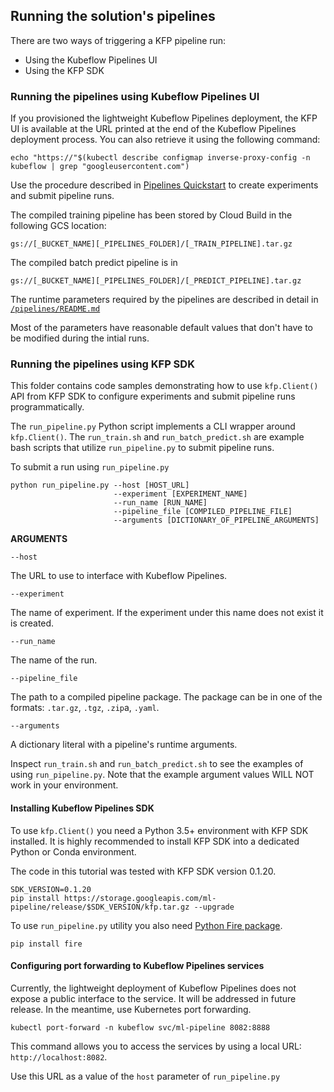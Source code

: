 ## Running the solution's pipelines

There are two ways of triggering a KFP pipeline run:
- Using the Kubeflow Pipelines UI
- Using the KFP SDK

### Running the pipelines using Kubeflow Pipelines UI

If you provisioned the lightweight Kubeflow Pipelines deployment, the KFP UI is available at the URL printed at the end of the Kubeflow Pipelines deployment process. You can also retrieve it using the following command:

`echo "https://"$(kubectl describe configmap inverse-proxy-config -n kubeflow | grep "googleusercontent.com")`

Use the procedure described in [Pipelines Quickstart](https://www.kubeflow.org/docs/pipelines/pipelines-quickstart/) to create experiments and submit pipeline runs.

The compiled training pipeline has been stored by Cloud Build in the following GCS location:

`gs://[_BUCKET_NAME][_PIPELINES_FOLDER]/[_TRAIN_PIPELINE].tar.gz`

The compiled batch predict pipeline is in

`gs://[_BUCKET_NAME][_PIPELINES_FOLDER]/[_PREDICT_PIPELINE].tar.gz`

The runtime parameters required by the pipelines are described in detail in [`/pipelines/README.md`](/pipelines/README.md)

Most of the parameters have reasonable default values that don't have to be modified during the intial runs.

### Running the pipelines using KFP SDK


This folder contains code samples demonstrating how to use `kfp.Client()` API from KFP SDK to configure experiments and submit pipeline runs programmatically.

The `run_pipeline.py` Python script implements a CLI wrapper around `kfp.Client()`. The `run_train.sh` and `run_batch_predict.sh` are example bash scripts that utilize `run_pipeline.py` to submit pipeline runs.

To submit a run using `run_pipeline.py`

```
python run_pipeline.py --host [HOST_URL] 
                       --experiment [EXPERIMENT_NAME]
                       --run_name [RUN_NAME]
                       --pipeline_file [COMPILED_PIPELINE_FILE]
                       --arguments [DICTIONARY_OF_PIPELINE_ARGUMENTS]
```

**ARGUMENTS**

`--host`

The URL to use to interface with Kubeflow Pipelines. 

`--experiment`

The name of experiment. If the experiment under this name does not exist it is created.

`--run_name`

The name of the run.

`--pipeline_file`

The path to a compiled pipeline package. The package can be in one of the formats:
`.tar.gz`, `.tgz`, `.zip`a, `.yaml`.

`--arguments`

A dictionary literal with a pipeline's runtime arguments.


Inspect `run_train.sh` and `run_batch_predict.sh` to see the examples of using `run_pipeline.py`. Note that the example argument values WILL NOT work in your environment.

#### Installing Kubeflow Pipelines SDK

To use `kfp.Client()` you need a Python 3.5+ environment with KFP SDK installed. It is highly recommended to install KFP SDK into a dedicated Python or Conda environment.

The code in this tutorial was tested with KFP SDK version 0.1.20. 

```
SDK_VERSION=0.1.20
pip install https://storage.googleapis.com/ml-pipeline/release/$SDK_VERSION/kfp.tar.gz --upgrade
```

To use `run_pipeline.py` utility you also need [Python Fire package](https://google.github.io/python-fire/guide/). 
```
pip install fire
```

#### Configuring port forwarding to Kubeflow Pipelines services

Currently, the lightweight deployment of Kubeflow Pipelines does not expose a public interface to the service. It will be addressed in future release. In the meantime, use Kubernetes port forwarding.

```
kubectl port-forward -n kubeflow svc/ml-pipeline 8082:8888
```

This command allows you to access the services by using a local URL: `http://localhost:8082`.

Use this URL as a value of the `host` parameter of `run_pipeline.py`



